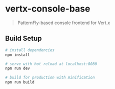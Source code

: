 # vertx-console-base

> PatternFly-based console frontend for Vert.x

## Build Setup

``` bash
# install dependencies
npm install

# serve with hot reload at localhost:8080
npm run dev

# build for production with minification
npm run build
```
